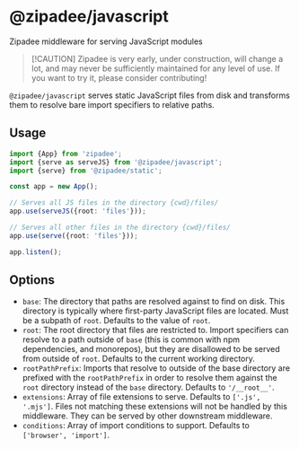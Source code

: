 # @zipadee/javascript

Zipadee middleware for serving JavaScript modules

> [!CAUTION] Zipadee is very early, under construction, will change a lot, and
> may never be sufficiently maintained for any level of use. If you want to try
> it, please consider contributing!

`@zipadee/javascript` serves static JavaScript files from disk and transforms
them to resolve bare import specifiers to relative paths.

## Usage

```ts
import {App} from 'zipadee';
import {serve as serveJS} from '@zipadee/javascript';
import {serve} from '@zipadee/static';

const app = new App();

// Serves all JS files in the directory {cwd}/files/
app.use(serveJS({root: 'files'}));

// Serves all other files in the directory {cwd}/files/
app.use(serve({root: 'files'}));

app.listen();
```

## Options

- `base`: The directory that paths are resolved against to find on disk. This
  directory is typically where first-party JavaScript files are located. Must be
  a subpath of `root`. Defaults to the value of `root`.
- `root`: The root directory that files are restricted to. Import specifiers can
  resolve to a path outside of `base` (this is common with npm dependencies, and
  monorepos), but they are disallowed to be served from outside of `root`.
  Defaults to the current working directory.
- `rootPathPrefix`: Imports that resolve to outside of the base directory are
  prefixed with the `rootPathPrefix` in order to resolve them against the `root`
  directory instead of the `base` directory. Defaults to `'/__root__'`.
- `extensions`: Array of file extensions to serve. Defaults to `['.js',
'.mjs']`. Files not matching these extensions will not be handled by this
  middleware. They can be served by other downstream middleware.
- `conditions`: Array of import conditions to support. Defaults to `['browser', 'import']`.
